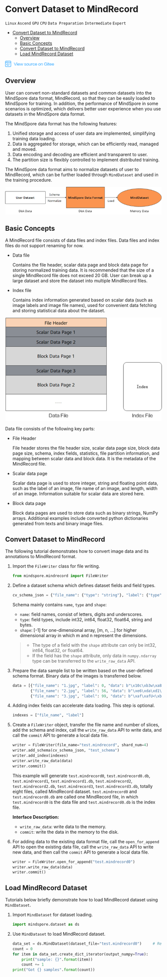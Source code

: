 # Convert Dataset to MindRecord

 `Linux` `Ascend` `GPU` `CPU` `Data Preparation` `Intermediate` `Expert`

<!-- TOC depthFrom:1 depthTo:6 withLinks:1 updateOnSave:1 orderedList:0 -->

- [Convert Dataset to MindRecord](#convert-dataset-to-mindrecord)
	- [Overview](#overview)
	- [Basic Concepts](#basic-concepts)
	- [Convert Dataset to MindRecord](#convert-dataset-to-mindrecord-1)
	- [Load MindRecord Dataset](#load-mindrecord-dataset)

<!-- /TOC -->

<a href="https://gitee.com/mindspore/docs/blob/r1.0/tutorials/training/source_en/advanced_use/convert_dataset.md" target="_blank"><img src="../_static/logo_source.png"></a>

## Overview

User can convert non-standard datasets and common datasets into the MindSpore data format, MindRecord, so that they can be easily loaded to MindSpore for training. In addition, the performance of MindSpore in some scenarios is optimized, which delivers better user experience when you use datasets in the MindSpore data format.

The MindSpore data format has the following features:
1. Unified storage and access of user data are implemented, simplifying training data loading.
2. Data is aggregated for storage, which can be efficiently read, managed and moved.
3. Data encoding and decoding are efficient and transparent to user.
4. The partition size is flexibly controlled to implement distributed training.

The MindSpore data format aims to normalize datasets of user to MindRecord, which can be further loaded through `MindDataset` and used in the training procedure.

![data_conversion_concept](./images/data_conversion_concept.png)

## Basic Concepts

A MindRecord file consists of data files and index files. Data files and index files do not support renaming for now.

- Data file

    Contains the file header, scalar data page and block data page for storing normalized training data. It is recommended that the size of a single MindRecord file does not exceed 20 GB. User can break up a large dataset and store the dataset into multiple MindRecord files.

- Index file

    Contains index information generated based on scalar data (such as image labels and image file names), used for convenient data fetching and storing statistical data about the dataset.

![mindrecord](./images/mindrecord.png)

Data file consists of the following key parts:

- File Header

    File header stores the file header size, scalar data page size, block data page size, schema, index fields, statistics, file partition information, and mapping between scalar data and block data. It is the metadata of the MindRecord file.

- Scalar data page

    Scalar data page is used to store integer, string and floating point data, such as the label of an image, file name of an image, and length, width of an image. Information suitable for scalar data are stored here.

- Block data page

    Block data pages are used to store data such as binary strings, NumPy arrays. Additional examples include converted python dictionaries generated from texts and binary image files.

## Convert Dataset to MindRecord

The following tutorial demonstrates how to convert image data and its annotations to MindRecord format.

1. Import the `FileWriter` class for file writing.

    ```python
    from mindspore.mindrecord import FileWriter
    ```

2. Define a dataset schema which defines dataset fields and field types.

    ```python
    cv_schema_json = {"file_name": {"type": "string"}, "label": {"type": "int32"}, "data": {"type": "bytes"}}
    ```

    Schema mainly contains `name`, `type` and `shape`:
    - `name`: field names, consist of letters, digits and underscores.
    - `type`: field types, include int32, int64, float32, float64, string and bytes.
    - `shape`: [-1] for one-dimensional array, [m, n, ...] for higher dimensional array in which m and n represent the dimensions.  

    > - The type of a field with the `shape` attribute can only be int32, int64, float32, or float64.
    > - If the field has the `shape` attribute, only data in `numpy.ndarray` type can be transferred to the `write_raw_data` API.

3. Prepare the data sample list to be written based on the user-defined schema format. Binary data of the images is transferred below.

    ```python
    data = [{"file_name": "1.jpg", "label": 0, "data": b"\x10c\xb3w\xa8\xee$o&<q\x8c\x8e(\xa2\x90\x90\x96\xbc\xb1\x1e\xd4QER\x13?\xff\xd9"},
            {"file_name": "2.jpg", "label": 56, "data": b"\xe6\xda\xd1\xae\x07\xb8>\xd4\x00\xf8\x129\x15\xd9\xf2q\xc0\xa2\x91YFUO\x1dsE1\x1ep"},
            {"file_name": "3.jpg", "label": 99, "data": b"\xaf\xafU<\xb8|6\xbd}\xc1\x99[\xeaj+\x8f\x84\xd3\xcc\xa0,i\xbb\xb9-\xcdz\xecp{T\xb1\xdb"}]
    ```

4. Adding index fields can accelerate data loading. This step is optional.

    ```python
    indexes = ["file_name", "label"]
    ```

5. Create a `FileWriter` object, transfer the file name and number of slices, add the schema and index, call the `write_raw_data` API to write data, and call the `commit` API to generate a local data file.

    ```python    
    writer = FileWriter(file_name="test.mindrecord", shard_num=4)
    writer.add_schema(cv_schema_json, "test_schema")
    writer.add_index(indexes)
    writer.write_raw_data(data)
    writer.commit()
    ```

    This example will generate `test.mindrecord0`, `test.mindrecord0.db`, `test.mindrecord1`, `test.mindrecord1.db`, `test.mindrecord2`, `test.mindrecord2.db`, `test.mindrecord3`, `test.mindrecord3.db`, totally eight files, called MindRecord dataset. `test.mindrecord0` and `test.mindrecord0.db` are called one MindRecord file, in which `test.mindrecord0` is the data file and `test.mindrecord0.db` is the index file.

    **Interface Description:**
    - `write_raw_data`: write data to the memory.
    - `commit`: write the data in the memory to the disk.

6. For adding data to the existing data format file, call the `open_for_append` API to open the existing data file, call the `write_raw_data` API to write new data, and then call the `commit` API to generate a local data file.

    ```python
    writer = FileWriter.open_for_append("test.mindrecord0")
    writer.write_raw_data(data)
    writer.commit()
    ```

## Load MindRecord Dataset

Tutorials below briefly demonstrate how to load MindRecord dataset using `MindDataset`.

1. Import `MindDataset` for dataset loading.

    ```python
    import mindspore.dataset as ds
    ```

2. Use `MindDataset` to load MindRecord dataset.

    ```python
    data_set = ds.MindDataset(dataset_file="test.mindrecord0")     # Read full data set
    count = 0
    for item in data_set.create_dict_iterator(output_numpy=True):
        print("sample: {}".format(item))
        count += 1
    print("Got {} samples".format(count))
    ```

